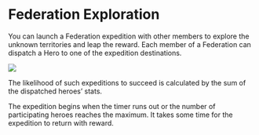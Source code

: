 # Federation Exploration

 You can launch a Federation expedition with other members to explore the unknown territories and leap the reward. Each member of a Federation can dispatch a Hero to one of the expedition destinations.

![](http://astrokings.s3.amazonaws.com/html/img/help/603_001fedexploration.png)

The likelihood of such expeditions to succeed is calculated by the sum of the dispatched heroes’ stats.

The expedition begins when the timer runs out or the number of participating heroes reaches the maximum. It takes some time for the expedition to return with reward.